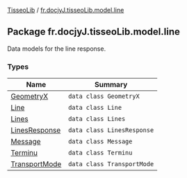 [TisseoLib](../index.md) / [fr.docjyJ.tisseoLib.model.line](./index.md)

## Package fr.docjyJ.tisseoLib.model.line

Data models for the line response.

### Types

| Name | Summary |
|---|---|
| [GeometryX](-geometry-x/index.md) | `data class GeometryX` |
| [Line](-line/index.md) | `data class Line` |
| [Lines](-lines/index.md) | `data class Lines` |
| [LinesResponse](-lines-response/index.md) | `data class LinesResponse` |
| [Message](-message/index.md) | `data class Message` |
| [Terminu](-terminu/index.md) | `data class Terminu` |
| [TransportMode](-transport-mode/index.md) | `data class TransportMode` |
